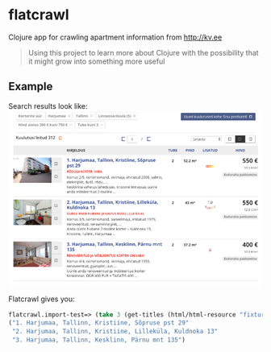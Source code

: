 # flatcrawl

Clojure app for crawling apartment information from http://kv.ee

> Using this project to learn more about Clojure with the possibility that it
> might grow into something more useful

## Example

Search results look like:
![Small search results](doc/images/small-search-results.png)

Flatcrawl gives you:

```clojure
flatcrawl.import-test=> (take 3 (get-titles (html/html-resource "fixtures/search_results_page-1.html")))
("1. Harjumaa, Tallinn, Kristiine, Sõpruse pst 29"
 "2. Harjumaa, Tallinn, Kristiine, Lilleküla, Kuldnoka 13"
 "3. Harjumaa, Tallinn, Kesklinn, Pärnu mnt 135")
```
